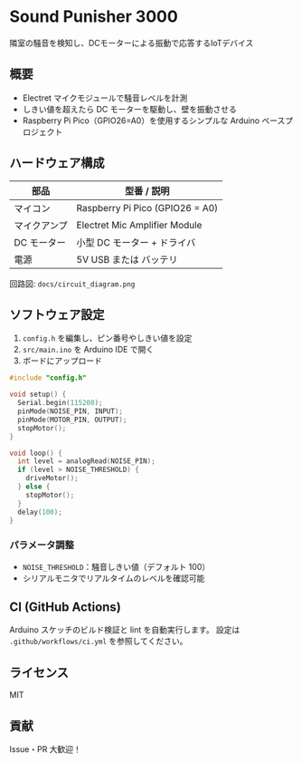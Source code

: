 # Sound Punisher 3000

隣室の騒音を検知し、DCモーターによる振動で応答するIoTデバイス

## 概要

* Electret マイクモジュールで騒音レベルを計測
* しきい値を超えたら DC モーターを駆動し、壁を振動させる
* Raspberry Pi Pico（GPIO26=A0）を使用するシンプルな Arduino ベースプロジェクト

## ハードウェア構成

| 部品      | 型番 / 説明                         |
| ------- | ------------------------------- |
| マイコン    | Raspberry Pi Pico (GPIO26 = A0) |
| マイクアンプ  | Electret Mic Amplifier Module   |
| DC モーター | 小型 DC モーター + ドライバ               |
| 電源      | 5V USB または バッテリ                 |

回路図: `docs/circuit_diagram.png`

## ソフトウェア設定

1. `config.h` を編集し、ピン番号やしきい値を設定
2. `src/main.ino` を Arduino IDE で開く
3. ボードにアップロード

```c
#include "config.h"

void setup() {
  Serial.begin(115200);
  pinMode(NOISE_PIN, INPUT);
  pinMode(MOTOR_PIN, OUTPUT);
  stopMotor();
}

void loop() {
  int level = analogRead(NOISE_PIN);
  if (level > NOISE_THRESHOLD) {
    driveMotor();
  } else {
    stopMotor();
  }
  delay(100);
}
```

### パラメータ調整

* `NOISE_THRESHOLD`：騒音しきい値（デフォルト 100）
* シリアルモニタでリアルタイムのレベルを確認可能

## CI (GitHub Actions)

Arduino スケッチのビルド検証と lint を自動実行します。
設定は `.github/workflows/ci.yml` を参照してください。

## ライセンス

MIT

## 貢献

Issue・PR 大歓迎！
